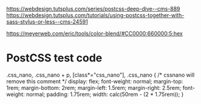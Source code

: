 
https://webdesign.tutsplus.com/series/postcss-deep-dive--cms-889
https://webdesign.tutsplus.com/tutorials/using-postcss-together-with-sass-stylus-or-less--cms-24591

https://meyerweb.com/eric/tools/color-blend/#CC0000:660000:5:hex

# PostCSS test code
.css_nano, .css_nano + p, [class*="css_nano"], .css_nano {
    /* cssnano will remove this comment */
    display: flex;
    font-weight: normal;
    margin-top: 1rem;
    margin-bottom: 2rem;
    margin-left: 1.5rem;
    margin-right: 2.5rem;
    font-weight: normal;
    padding: 1.75rem;
    width: calc(50rem - (2 * 1.75rem));
}